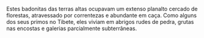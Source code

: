 ﻿Estes badonitas das terras altas ocupavam um extenso planalto cercado de florestas, atravessado por correntezas e abundante em caça. Como alguns dos seus primos no Tibete, eles viviam em abrigos rudes de pedra, grutas nas encostas e galerias parcialmente subterrâneas.